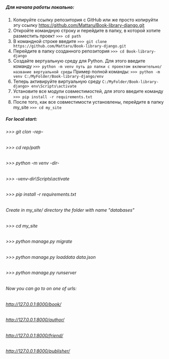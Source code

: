 ##### Для начала работы локально:
1. Копируйте ссылку репозитория с GitHub или же просто копируйти эту ссылку https://github.com/Mattaru/Book-library-django.git
1. Откройте командную строку и перейдите в папку, в которой хотите разместить проект `>>> cd path`
1. В командной строке введите `>>> git clone https://github.com/Mattaru/Book-library-django.git`
1. Перейдите в папку созданного репозитория `>>> cd Book-library-django`
1. Создайте вертуальную среду для Python. Для этого введите команду `>>> python -m venv путь до папки с проектом включительно/название вертуальной среды`
Пример полной команды: `>>> python -m venv C:/MyFolder/Book-library-django/env`
1. Теперь активируйте виртуальную среду `C:/MyFolder/Book-library-django> env\Scripts\activate`
1. Установите все модули совместимостей, для этого введите команду `>>> pip install -r requirements.txt` 
1. После того, как все совместимости установлены, перейдите в папку my_site `>>> cd my_site`


##### For local start:
###### >>> git clon -rep-
###### >>> cd rep/path
###### >>> python -m venv -dir-
###### >>> -venv-dir\Scripts\activate
###### >>> pip install -r requirements.txt
###### Create in my_site/ directory the folder with name "databases"
###### >>> cd my_site
###### >>> python manage.py migrate
###### >>> python manage.py loaddata data.json
###### >>> python manage.py runserver
###### Now you can go to on one of urls:
###### http://127.0.0.1:8000/book/
###### http://127.0.0.1:8000/author/
###### http://127.0.0.1:8000/friend/
###### http://127.0.0.1:8000/publisher/
